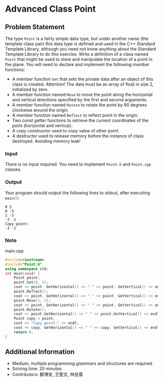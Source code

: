 # Advanced Class Point

## Problem Statement

The type `Point` is a fairly simple data type, but under another name (the template class pair) this data type is defined and used in the C++ Standard Template Library, although you need not know anything about the Standard Template Library to do this exercise. Write a definition of a class named `Point` that might be used to store and manipulate the location of a point in the plane. You will need to declare and implement the following member functions:

- A member function `Set` that sets the private data after an object of this class is created. Attention! The data must be an array of float in size 2, initialized by zero.
- A member function named `Move` to move the point along the horizontal and vertical directions specified by the first and second arguments.
- A member function named `Rotate` to rotate the point by 90 degrees clockwise around the origin.
- A member function named `Reflect` to reflect point in the origin.
- Two const getter functions to retrieve the current coordinates of the point (horizontal and vertical).
- A copy constructor used to copy value of other point.
- A destructor used to release memory before the instance of class destroyed. Avoiding memory leak!

### Input

There is no input required. You need to implement `Point.h` and `Point.cpp` classes.

### Output

Your program should output the following lines to stdout, after executing `main()`:
```
0 5
0 -5
1 -3
-3 -1
Copy point:
-3 -1
```

### Note
main.cpp
```cpp
#include<iostream>
#include"Point.h"
using namespace std;
int main(void) {
    Point point;
    point.Set(0, 5);
    cout << point. GetHorizontal() << " " << point. GetVertical() << endl;
    point.Reflect();
    cout << point. GetHorizontal() << " " << point. GetVertical() << endl;
    point.Move(1, 2);
    cout << point. GetHorizontal() << " " << point. GetVertical() << endl;
    point.Rotate();
    cout << point.GetHorizontal() << " " << point.GetVertical() << endl;
    Point copy = point;
    cout << "Copy point:" << endl;        
    cout << copy. GetHorizontal() << " " << copy. GetVertical() << endl;
    return 0;
}   
```

## Additional Information
* Medium, multiple programming grammars and structures are required.
* Solving time: 20 minutes
* Contributors: 鄭博安, 王聖文, 林岳儒
